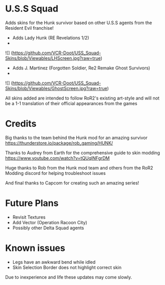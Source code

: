 # U.S.S Squad
Adds skins for the Hunk survivor based on other U.S.S agents from the Resident Evil franchise! 
* Adds Lady Hunk (RE Revelations 1/2)
* 
![] (https://github.com/VCR-Doot/USS_Squad-Skins/blob/Viewables/LHScreen.jpg?raw=true)

* Adds J. Martinez (Forgotten Soldier, Re2 Remake Ghost Survivors)
* 
![] (https://github.com/VCR-Doot/USS_Squad-Skins/blob/Viewables/GhostScreen.jpg?raw=true)

All skins added are intended to follow RoR2's existing art-style and will not be a 1-1 translation of their official appearances from the games 

# Credits
Big thanks to the team behind the Hunk mod for an amazing survivor https://thunderstore.io/package/rob_gaming/HUNK/

Thanks to Audrey from Earth for the comprehensive guide to skin modding https://www.youtube.com/watch?v=tQUqlNFgrDM

Huge thanks to Rob from the Hunk mod team and others from the RoR2 Modding discord for helping troubleshoot issues

And final thanks to Capcom for creating such an amazing series!

# Future Plans
* Revisit Textures 
* Add Vector (Operation Racoon City)
* Possibly other Delta Squad agents

# Known issues
* Legs have an awkward bend while idled
* Skin Selection Border does not highlight correct skin

Due to inexperience and life these updates may come slowly.
